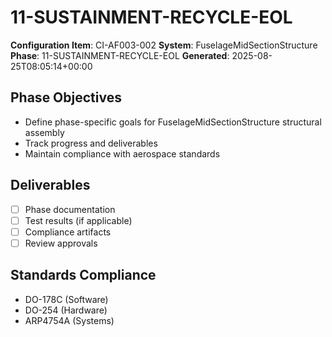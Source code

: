 # 11-SUSTAINMENT-RECYCLE-EOL

**Configuration Item**: CI-AF003-002
**System**: FuselageMidSectionStructure
**Phase**: 11-SUSTAINMENT-RECYCLE-EOL
**Generated**: 2025-08-25T08:05:14+00:00

## Phase Objectives
- Define phase-specific goals for FuselageMidSectionStructure structural assembly
- Track progress and deliverables
- Maintain compliance with aerospace standards

## Deliverables
- [ ] Phase documentation
- [ ] Test results (if applicable)
- [ ] Compliance artifacts
- [ ] Review approvals

## Standards Compliance
- DO-178C (Software)
- DO-254 (Hardware)
- ARP4754A (Systems)

